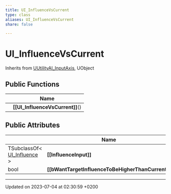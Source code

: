 ```yaml
---
title: UI_InfluenceVsCurrent
type: class
aliases: UI_InfluenceVsCurrent
share: false

---
```


# UI_InfluenceVsCurrent





Inherits from [UUtilityAI_InputAxis](/docs/SDK/Source/Classes/classUUtilityAI__InputAxis.md), UObject

## Public Functions

|                | Name           |
| -------------- | -------------- |
| | **[[UI_InfluenceVsCurrent]]**() |

## Public Attributes

|                | Name           |
| -------------- | -------------- |
| TSubclassOf< [UI_Influence](/docs/SDK/Source/Classes/classUI__Influence.md) > | **[[InfluenceInput]]**  |
| bool | **[[bWantTargetInfluenceToBeHigherThanCurrent]]**  |

-------------------------------

Updated on 2023-07-04 at 02:30:59 +0200